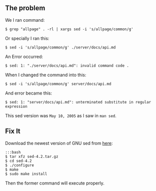 The problem
-----------

We I ran command:

    $ grep "allpage" . -rl | xargs sed -i 's/allpage/common/g'

Or specially I ran this:

    $ sed -i 's/allpage/common/g' ./server/docs/api.md

An Error occurred:

    $ sed: 1: "./server/docs/api.md": invalid command code .

When I changed the command into this:

    $ sed -i 's/allpage/common/g' server/docs/api.md

And error became this:

    $ sed: 1: "server/docs/api.md": unterminated substitute in regular expression

This sed version was `May 10, 2005` as I saw in `man sed`.

Fix It
-----

Download the newest version of GNU sed from [here](http://ftp.gnu.org/gnu/sed/):

    :::bash
    $ tar xfz sed-4.2.tar.gz
    $ cd sed-4.2
    $ ./configure
    $ make
    $ sudo make install

Then the former command will execute properly.
